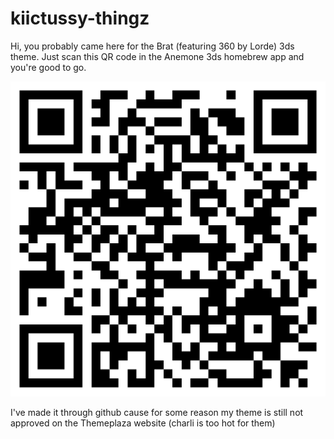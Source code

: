 # kiictussy-thingz
Hi, you probably came here for the Brat (featuring 360 by Lorde) 3ds theme. Just scan this QR code in the Anemone 3ds homebrew app and you're good to go.

![QR code](https://github.com/kiictus/kiictussy-thingz/blob/main/media/bratlowquality.png?raw=true)

I've made it through github cause for some reason my theme is still not approved on the Themeplaza website (charli is too hot for them)

